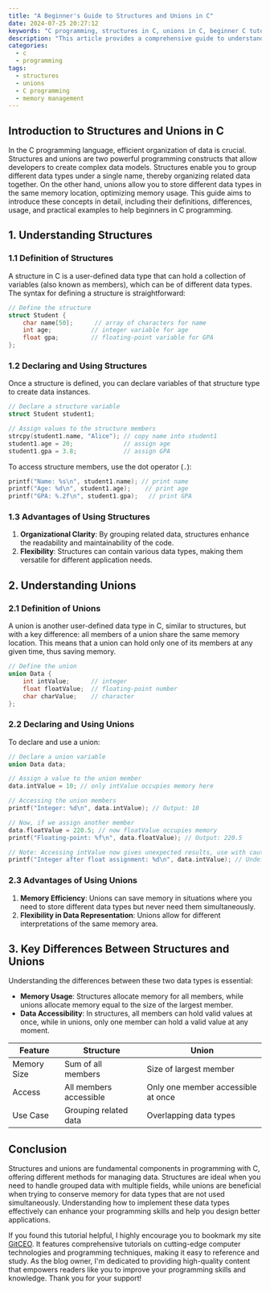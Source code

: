 ```yaml
---
title: "A Beginner's Guide to Structures and Unions in C"
date: 2024-07-25 20:27:12
keywords: "C programming, structures in C, unions in C, beginner C tutorial, memory management in C"
description: "This article provides a comprehensive guide to understanding structures and unions in C programming. For beginners, it breaks down the concepts of structures and unions, illustrating their differences, use cases, and practical examples. We will explore how to define and use structures and unions, memory allocation, and the advantages and disadvantages of each. The content is paced for beginners and includes detailed code snippets, comments, and explanations for a clearer understanding of when and how to use these powerful data types effectively."
categories:
  - c
  - programming
tags:
  - structures
  - unions
  - C programming
  - memory management
---
```


## Introduction to Structures and Unions in C

In the C programming language, efficient organization of data is crucial. Structures and unions are two powerful programming constructs that allow developers to create complex data models. Structures enable you to group different data types under a single name, thereby organizing related data together. On the other hand, unions allow you to store different data types in the same memory location, optimizing memory usage. This guide aims to introduce these concepts in detail, including their definitions, differences, usage, and practical examples to help beginners in C programming.

<!-- more -->

## 1. Understanding Structures

### 1.1 Definition of Structures

A structure in C is a user-defined data type that can hold a collection of variables (also known as members), which can be of different data types. The syntax for defining a structure is straightforward:

```c
// Define the structure
struct Student {
    char name[50];      // array of characters for name
    int age;           // integer variable for age
    float gpa;         // floating-point variable for GPA
};
```

### 1.2 Declaring and Using Structures

Once a structure is defined, you can declare variables of that structure type to create data instances.

```c
// Declare a structure variable
struct Student student1;

// Assign values to the structure members
strcpy(student1.name, "Alice"); // copy name into student1
student1.age = 20;              // assign age
student1.gpa = 3.8;             // assign GPA
```

To access structure members, use the dot operator (`.`):

```c
printf("Name: %s\n", student1.name); // print name
printf("Age: %d\n", student1.age);    // print age
printf("GPA: %.2f\n", student1.gpa);   // print GPA
```

### 1.3 Advantages of Using Structures

1. **Organizational Clarity**: By grouping related data, structures enhance the readability and maintainability of the code.
2. **Flexibility**: Structures can contain various data types, making them versatile for different application needs.

## 2. Understanding Unions

### 2.1 Definition of Unions

A union is another user-defined data type in C, similar to structures, but with a key difference: all members of a union share the same memory location. This means that a union can hold only one of its members at any given time, thus saving memory.

```c
// Define the union
union Data {
    int intValue;      // integer
    float floatValue;  // floating-point number
    char charValue;    // character
};
```

### 2.2 Declaring and Using Unions

To declare and use a union:

```c
// Declare a union variable
union Data data;

// Assign a value to the union member
data.intValue = 10; // only intValue occupies memory here

// Accessing the union members
printf("Integer: %d\n", data.intValue); // Output: 10

// Now, if we assign another member
data.floatValue = 220.5; // now floatValue occupies memory
printf("Floating-point: %f\n", data.floatValue); // Output: 220.5

// Note: Accessing intValue now gives unexpected results, use with caution!
printf("Integer after float assignment: %d\n", data.intValue); // Undefined behavior
```

### 2.3 Advantages of Using Unions

1. **Memory Efficiency**: Unions can save memory in situations where you need to store different data types but never need them simultaneously.
2. **Flexibility in Data Representation**: Unions allow for different interpretations of the same memory area.

## 3. Key Differences Between Structures and Unions

Understanding the differences between these two data types is essential:

- **Memory Usage**: Structures allocate memory for all members, while unions allocate memory equal to the size of the largest member.
- **Data Accessibility**: In structures, all members can hold valid values at once, while in unions, only one member can hold a valid value at any moment.

| Feature       | Structure              | Union                  |
|---------------|------------------------|------------------------|
| Memory Size   | Sum of all members     | Size of largest member  |
| Access        | All members accessible  | Only one member accessible at once |
| Use Case      | Grouping related data   | Overlapping data types   |

## Conclusion

Structures and unions are fundamental components in programming with C, offering different methods for managing data. Structures are ideal when you need to handle grouped data with multiple fields, while unions are beneficial when trying to conserve memory for data types that are not used simultaneously. Understanding how to implement these data types effectively can enhance your programming skills and help you design better applications.

If you found this tutorial helpful, I highly encourage you to bookmark my site [GitCEO](https://gitceo.com). It features comprehensive tutorials on cutting-edge computer technologies and programming techniques, making it easy to reference and study. As the blog owner, I'm dedicated to providing high-quality content that empowers readers like you to improve your programming skills and knowledge. Thank you for your support!